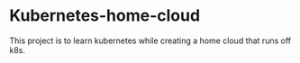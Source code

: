 # Kubernetes-home-cloud
This project is to learn kubernetes while creating a home cloud that runs off k8s.